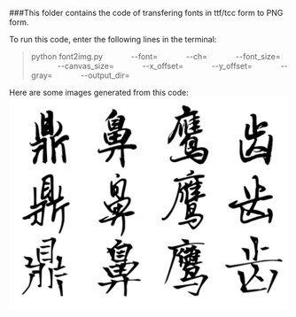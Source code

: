 ###This folder contains the code of transfering fonts in ttf/tcc form to PNG form.


To run this code, enter the following lines in the terminal:
>python font2img.py 
> &nbsp;&nbsp;&nbsp;&nbsp;&nbsp;&nbsp;&nbsp;&nbsp;&nbsp;&nbsp;&nbsp;     --font=
> &nbsp;&nbsp;&nbsp;&nbsp;&nbsp;&nbsp;&nbsp;&nbsp;&nbsp;&nbsp;&nbsp;       --ch=
> &nbsp;&nbsp;&nbsp;&nbsp;&nbsp;&nbsp;&nbsp;&nbsp;&nbsp;&nbsp;&nbsp;        --font_size=
> &nbsp;&nbsp;&nbsp;&nbsp;&nbsp;&nbsp;&nbsp;&nbsp;&nbsp;&nbsp;&nbsp;        --canvas_size=
> &nbsp;&nbsp;&nbsp;&nbsp;&nbsp;&nbsp;&nbsp;&nbsp;&nbsp;&nbsp;&nbsp;        --x_offset=
> &nbsp;&nbsp;&nbsp;&nbsp;&nbsp;&nbsp;&nbsp;&nbsp;&nbsp;&nbsp;&nbsp;        --y_offset=
> &nbsp;&nbsp;&nbsp;&nbsp;&nbsp;&nbsp;&nbsp;&nbsp;&nbsp;&nbsp;&nbsp;        --gray=
> &nbsp;&nbsp;&nbsp;&nbsp;&nbsp;&nbsp;&nbsp;&nbsp;&nbsp;&nbsp;&nbsp;   --output_dir=     

Here are some images generated from this code:
![image](./imgs/Xnip2018-11-20_16-27-44.jpg)
